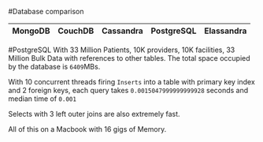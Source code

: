#Database comparison

| MongoDB        | CouchDB          | Cassandra        | PostgreSQL       | Elassandra       |
|----------------|:----------------:|:----------------:|:----------------:|:----------------:|


#PostgreSQL
With 33 Million Patients, 10K providers, 10K facilities, 33 Million Bulk Data with references to other tables.
The total space occupied by the database is `6409`MBs.

With 10 concurrent threads firing `Inserts` into a table with primary key index and 2 foreign keys, each query takes 
`0.0015047999999999928` seconds and median time of `0.001`

Selects with 3 left outer joins are also extremely fast. 


All of this on a Macbook with 16 gigs of Memory.